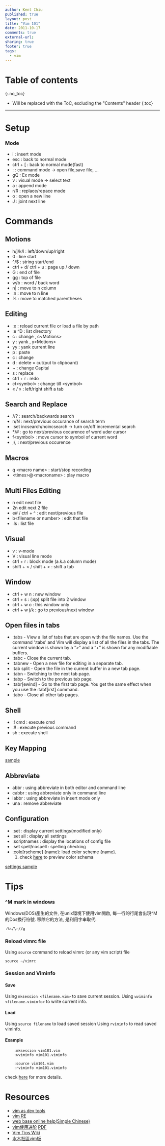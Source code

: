 ```yaml
---
author: Kent Chiu
published: true
layout: post
title: "Vim 101"
date: 2011-10-17
comments: true
external-url:
sharing: true
footer: true
tags:
  - vim
---
```



# Table of contents
{:.no_toc}

* Will be replaced with the ToC, excluding the "Contents" header
{:toc}

----------------------------------------------------------------



Setup
=====

### Mode

-   i : insert mode
-   esc : back to normal mode
-   ctrl + [ : back to normal mode(fast)
-   : : command mode → open file,save file, …
-   gQ : Ex mode
-   v : visual mode → select text
-   a : append mode
-   r/R : replace/repace mode
-   o : open a new line
-   J : joint next line

Commands
========

Motions
-------

-   h/j/k/l : left/down/up/right
-   0 : line start
-   \^/\$ : string start/end
-   ctrl + d/ ctrl + u : page up / down
-   G : end of file
-   gg : top of file
-   w/b : word / back word
-   n| : move to n column
-   :n : move to n line
-   % : move to matched parentheses

Editing
-------

-   :e : reload current file or load a file by path
-   :e \^D : list directory
-   c : change , c\<Motions\>
-   y : yank , y\<Motions\>
-   yy : yank current line
-   p : paste
-   c : change
-   d : delete = cut(put to clipboard)
-   \~ : change Capital
-   s : replace
-   ctrl + r : redo
-   ct\<symbol\> : change till \<symbol\>
-   « / » : left/right shift a tab

Search and Replace
------------------

-   //? : search/backwards search
-   n/N : next/previous occurance of search term
-   :set incsearch/noincsearch → turn on/off incremental search
-   \*/\# : go to next/previous occurence of word uder cursor
-   f\<symbol\> : move cursor to symbol of current word
-   ;/, : next/previous occurence

Macros
------

-   q \<macro name\> : start/stop recording
-   \<times\>@\<macroname\> : play macro

Multi Files Editing
-------------------

-   n edit next file
-   2n edit next 2 file
-   e\# / ctrl + \^ : edit next/previous file
-   b\<filename or number\> : edit that file
-   :ls : list file

Visual
------

-   v : v-mode
-   V : visual line mode
-   ctrl + r : block mode (a.k.a column mode)
-   shift + \< / shift + \> : shift a tab

Window
------

-   ctrl + w n : new window
-   ctrl + s : (:sp) split file into 2 window
-   ctrl + w o : this window only
-   ctrl + w j/k : go to previous/next window

Open files in tabs
------------------

-   :tabs - View a list of tabs that are open with the file names. Use
    the command ':tabs' and Vim will display a list of all the files in
    the tabs. The current window is shown by a ”\>” and a ”+” is shown
    for any modifiable buffers.
-   :tabc - Close the current tab.
-   :tabnew - Open a new file for editing in a separate tab.
-   :tab split - Open the file in the current buffer in a new tab page.
-   :tabn - Switching to the next tab page.
-   :tabp - Switch to the previous tab page.
-   :tabr[ewind] - Go to the first tab page. You get the same effect
    when you use the :tabf[irst] command.
-   :tabo - Close all other tab pages.

Shell
-----

-   :! cmd : execute cmd
-   :!! : execute previous command
-   sh : execute shell

Key Mapping
-----------

[sample](http://greenisland.csie.nctu.edu.tw/wp/2007/02/06/959/ "http://greenisland.csie.nctu.edu.tw/wp/2007/02/06/959/")

Abbreviate
----------

-   abbr : using abbreviate in both editor and command line
-   cabbr : using abbreviate only in command line
-   iabbr : using abbreviate in insert mode only
-   una : remove abbreviate

Configuration
-------------

-   :set : display current settings(modified only)
-   :set all : display all settings
-   :scriptnames : display the locations of config file
-   :set spell/nospell : spelling checking
-   :colo[rscheme] {name}: load color scheme {name}.
    1.  check
        [here](http://www.cs.cmu.edu/~maverick/VimColorSchemeTest/ "http://www.cs.cmu.edu/~maverick/VimColorSchemeTest/")
        to preview color schema

[settings sample](http://greenisland.csie.nctu.edu.tw/wp/2005/09/21/341/#more-341 "http://greenisland.csie.nctu.edu.tw/wp/2005/09/21/341/#more-341")

Tips
====

### \^M mark in windows

Windows(DOS)產生的文件, 在unix環境下使用vim開啟,
每一行的行尾會出現\^M的Dos換行符號. 移除它的方法, 是利用字串取代:


```
:%s/\r//g

```

### Reload vimrc file

Using `source` command to reload vimrc (or any vim script) file


```
source ~/vimrc

```

### Session and Viminfo

#### Save

Using `mksession <filename.vim>` to save current session. Using
`wviminfo <filename.viminfo>` to write current info.

#### Load

Using `source filename` to load saved session Using `rviminfo` to read
saved viminfo.

#### Example



```
    :mksession vim101.vim
    :wviminfo vim101.viminfo

```



```
    :source vim101.vim
    :rviminfo vim101.viminfo

```

check
[here](http://easwy.com/blog/archives/advanced-vim-skills-session-file-and-viminfo/ "http://easwy.com/blog/archives/advanced-vim-skills-session-file-and-viminfo/")
for more details.


Resources
=========

-   [vim as dev
    tools](http://lucumr.pocoo.org/2007/4/2/vim-as-development-environment "http://lucumr.pocoo.org/2007/4/2/vim-as-development-environment")
-   [vim
    RE](http://www.geocities.com/volontir/ "http://www.geocities.com/volontir/")
-   [web base online help(Simple
    Chinese)](http://vimcdoc.sourceforge.net/doc/ "http://vimcdoc.sourceforge.net/doc/")
-   [vim使用进阶](http://easwy.com/blog/archives/advanced-vim-skills-catalog/ "http://easwy.com/blog/archives/advanced-vim-skills-catalog/")
    [PDF](http://wiki.kent-chiu.com/lib/exe/fetch.php?media=vim:vim_advanced_usage.pdf "vim:vim_advanced_usage.pdf")
-   [Vim Tips
    Wiki](http://vim.wikia.com/wiki/Vim_Tips_Wiki "http://vim.wikia.com/wiki/Vim_Tips_Wiki")
-   [水木社區vim板](http://www.newsmth.net/frames.html?mainurl=%2Fbbsdoc.php%3Fboard%3DVIM "http://www.newsmth.net/frames.html?mainurl=%2Fbbsdoc.php%3Fboard%3DVIM")

